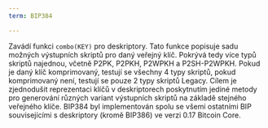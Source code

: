 ```yaml
---
term: BIP384

---
```

Zavádí funkci `combo(KEY)` pro deskriptory. Tato funkce popisuje sadu možných výstupních skriptů pro daný veřejný klíč. Pokrývá tedy více typů skriptů najednou, včetně P2PK, P2PKH, P2WPKH a P2SH-P2WPKH. Pokud je daný klíč komprimovaný, testují se všechny 4 typy skriptů, pokud komprimovaný není, testují se pouze 2 typy skriptů Legacy. Cílem je zjednodušit reprezentaci klíčů v deskriptorech poskytnutím jediné metody pro generování různých variant výstupních skriptů na základě stejného veřejného klíče. BIP384 byl implementován spolu se všemi ostatními BIP souvisejícími s deskriptory (kromě BIP386) ve verzi 0.17 Bitcoin Core.
